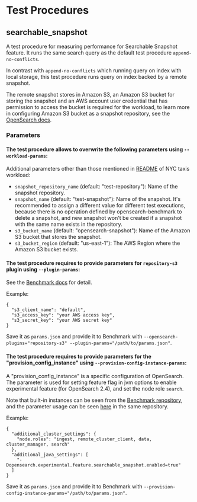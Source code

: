 # Test Procedures

## searchable_snapshot 

A test procedure for measuring performance for Searchable Snapshot feature. It runs the same search query as the default test procedure `append-no-conflicts`.

In contrast with `append-no-conflicts` which running query on index with local storage, this test procedure runs query on index backed by a remote snapshot.

The remote snapshot stores in Amazon S3, an Amazon S3 bucket for storing the snapshot and an AWS account user credential that has permission to access the bucket is required for the workload,
to learn more in configuring Amazon S3 bucket as a snapshot repository, see the [OpenSearch docs](https://opensearch.org/docs/latest/opensearch/snapshots/snapshot-restore#amazon-s3).

### Parameters

#### The test procedure allows to overwrite the following parameters using `--workload-params`:

Additional parameters other than those mentioned in [README](README.md) of NYC taxis workload:
* `snapshot_repository_name` (default: "test-repository"): Name of the snapshot repository.
* `snapshot_name` (default: "test-snapshot"): Name of the snapshot. 
  It's recommended to assign a different value for different test executions, because there is no operation defined by opensearch-benchmark to delete a snapshot, and new snapshot won't be created if a snapshot with the same name exists in the repository.
* `s3_bucket_name` (default: "opensearch-snapshot"): Name of the Amazon S3 bucket that stores the snapshot.
* `s3_bucket_region` (default: "us-east-1"): The AWS Region where the Amazon S3 bucket exists.

#### The test procedure requires to provide parameters for `repository-s3` plugin using `--plugin-params`:
See the [Benchmark docs](https://github.com/opensearch-project/opensearch-benchmark/blob/main/osbenchmark/resources/provision_configs/main/plugins/v1/repository_s3/README.md
) for detail.

Example:
```
{
  "s3_client_name": "default",
  "s3_access_key": "your AWS access key",
  "s3_secret_key": "your AWS secret key"
}
 ```
Save it as `params.json` and provide it to Benchmark with `--opensearch-plugins="repository-s3" --plugin-params="/path/to/params.json"`.

#### The test procedure requires to provide parameters for the "provision_config_instance" using `--provision-config-instance-params`:

A "provision_config_instance" is a specific configuration of OpenSearch. The parameter is used for setting feature flag in jvm options to enable experimental feature (for OpenSearch 2.4), and set the node role `search`.

Note that built-in instances can be seen from the [Benchmark repository](https://github.com/opensearch-project/opensearch-benchmark/tree/main/osbenchmark/resources/provision_configs/main/provision_config_instances/v1), and the parameter usage can be seen [here](https://github.com/opensearch-project/opensearch-benchmark/blob/main/osbenchmark/resources/provision_configs/main/provision_config_instances/v1/vanilla/README.md) in the same repository.

Example:
```
{
  "additional_cluster_settings": {
    "node.roles": "ingest, remote_cluster_client, data, cluster_manager, search"
  },
  "additional_java_settings": [
    "-Dopensearch.experimental.feature.searchable_snapshot.enabled=true"
  ]
}
```
Save it as `params.json` and provide it to Benchmark with `--provision-config-instance-params="/path/to/params.json"`.
